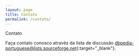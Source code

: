```yaml
---
layout: page
title: Contato
permalink: /contato/
---
```


Contato
 
Faça contato conosco através da lista de discussão [dbpedia-portuguese@lists.sourceforge.net](https://lists.sourceforge.net/lists/listinfo/dbpedia-portuguese){:target="_blank"}.

